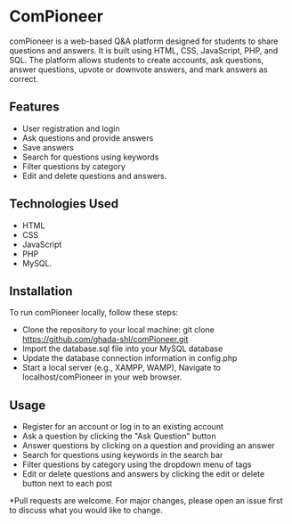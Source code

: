 # ComPioneer
comPioneer is a web-based Q&A platform designed for students to share questions and answers. It is built using HTML, CSS, JavaScript, PHP, and SQL. The platform allows students to create accounts, ask questions, answer questions, upvote or downvote answers, and mark answers as correct.

## Features
- User registration and login
- Ask questions and provide answers
- Save answers
- Search for questions using keywords
- Filter questions by category
- Edit and delete questions and answers.

## Technologies Used
- HTML 
- CSS
- JavaScript
- PHP
- MySQL.

## Installation
To run comPioneer locally, follow these steps:
- Clone the repository to your local machine: git clone https://github.com/ghada-shl/comPioneer.git
- Import the database.sql file into your MySQL database
- Update the database connection information in config.php
- Start a local server (e.g., XAMPP, WAMP), Navigate to localhost/comPioneer in your web browser.

## Usage
- Register for an account or log in to an existing account
- Ask a question by clicking the "Ask Question" button
- Answer questions by clicking on a question and providing an answer
- Search for questions using keywords in the search bar
 - Filter questions by category using the dropdown menu of tags
- Edit or delete questions and answers by clicking the edit or delete button next to each post


*Pull requests are welcome. For major changes, please open an issue first to discuss what you would like to change.
